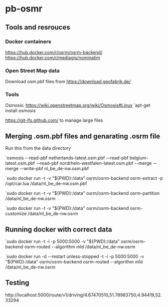 # pb-osmr

## Tools and resrouces

### Docker containers

https://hub.docker.com/r/osrm/osrm-backend/
https://hub.docker.com/r/mediagis/nominatim

### Open Street Map data

Download osm.pbf files from https://download.geofabrik.de/

### Tools

Osmosis: https://wiki.openstreetmap.org/wiki/Osmosis#Linux
`apt-get install osmosis

https://git-lfs.github.com/ to manage large files

## Merging .osm.pbf files and genarating .osrm file

Run this from the data directory

`osmosis --read-pbf netherlands-latest.osm.pbf --read-pbf belgium-latest.osm.pbf --read-pbf nordrhein-westfalen-latest.osm.pbf --merge --merge --write-pbf nl_be_de-nw.osm.pbf

`sudo docker run -t -v "${PWD}:/data" osrm/osrm-backend osrm-extract -p /opt/car.lua /data/nl_be_de-nw.osm.pbf

`sudo docker run -t -v "${PWD}:/data" osrm/osrm-backend osrm-partition /data/nl_be_de-nw.osrm

`sudo docker run -t -v "${PWD}:/data" osrm/osrm-backend osrm-customize /data/nl_be_de-nw.osrm

## Running docker with correct data

`sudo docker run -t -i -p 5000:5000 -v "${PWD}:/data" osrm/osrm-backend osrm-routed --algorithm mld /data/nl_be_de-nw.osrm

`sudo docker run -d --restart unless-stopped -t -i -p 5000:5000 -v "${PWD}:/data" osrm/osrm-backend osrm-routed --algorithm mld /data/nl_be_de-nw.osrm

## Testing

http://localhost:5000/route/v1/driving/4.67470510,51.78983750;4.94419,52.33294
